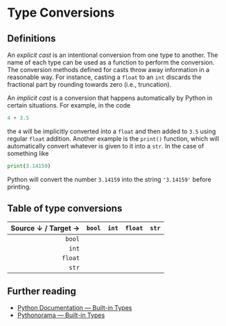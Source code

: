 # Type Conversions

## Definitions
An *explicit cast* is an intentional conversion from one type to another. The name of each type can be used as a function to perform the conversion. The conversion methods defined for casts throw away information in a reasonable way. For instance, casting a `float` to an `int` discards the fractional part by rounding towards zero (i.e., truncation).

An *implicit cast* is a conversion that happens automatically by Python in certain situations.
For example, in the code
```python
4 + 3.5
```
the `4` will be implicitly converted into a `float` and then added to `3.5` using regular `float` addition. Another example is the `print()` function, which will automatically convert whatever is given to it into a `str`. In the case of something like
```python
print(3.14159)
```
Python will convert the number `3.14159` into the string `'3.14159'` before printing.

## Table of type conversions

| Source ↓ / Target → | `bool` | `int` | `float` | `str` |
|--------------------:|--------|-------|---------|-------|
| `bool`              |        |       |         |       |
| `int`               |        |       |         |       |
| `float`             |        |       |         |       |
| `str`               |        |       |         |       |

## Further reading
- [Python Documentation &mdash; Built-in Types](https://docs.python.org/3/library/stdtypes.html)
- [Pythonorama &mdash; Built-in Types](https://github.com/alainkaegi/pythonorama/blob/main/data_structures/built_in_types.md)